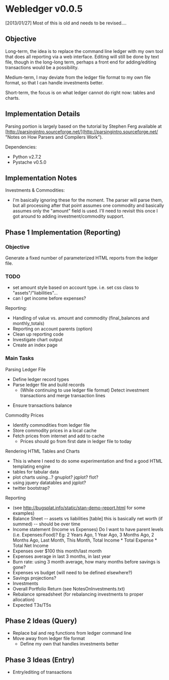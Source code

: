 Webledger v0.0.5
================

[2013/01/27] Most of this is old and needs to be revised....

Objective
---------

Long-term, the idea is to replace the command line ledger with my own tool that
does all reporting via a web interface. Editing will still be done by text file,
though in the long-long term, perhaps a front end for adding/editing 
transactions would be a possibility.

Medium-term, I may deviate from the ledger file format to my own file format,
so that I can handle investments better.

Short-term, the focus is on what ledger cannot do right now: tables and charts.


Implementation Details
----------------------

Parsing portion is largely based on the tutorial by Stephen Ferg available at
[http://parsingintro.sourceforge.net/](http://parsingintro.sourceforge.net/ 
"Notes on How Parsers and Compilers Work").

Dependencies:

*	Python v2.7.2
*	Pystache v0.5.0



Implementation Notes
--------------------

Investments & Commodities:
*	I'm basically ignoring these for the moment. The parser will parse them,
but all processing after that point assumes one commodity and basically assumes
only the "amount" field is used. I'll need to revisit this once I got around
to adding investment/commodity support.



Phase 1 Implementation (Reporting)
----------------------------------

### Objective

Generate a fixed number of parameterized HTML reports from the ledger file.

### TODO

-	set amount style based on account type. i.e. set css class to "assets"/"liabilities"...
-	can I get income before expenses?


Reporting:
-	Handling of value vs. amount and commodity (final_balances and monthly_totals)
-	Reporting on account parents (option)
-	Clean up reporting code
-	Investigate chart output
-	Create an index page


### Main Tasks

Parsing Ledger File
+ Define ledger record types
+ Parse ledger file and build records
	- (While continuing to use ledger file format) Detect investment transactions and merge transaction lines
- Ensure transactions balance

Commodity Prices
- Identify commodities from ledger file
- Store commodity prices in a local cache
- Fetch prices from internet and add to cache
	- Prices should go from first date in ledger file to today

Rendering HTML Tables and Charts
- This is where I need to do some experimentation and find a good HTML 
templating engine
- tables for tabular data
- plot charts using...? gnuplot? jqplot? flot?
- using jquery datatables and jqplot?
- twitter bootstrap?

Reporting
- (see http://bugsplat.info/static/stan-demo-report.html for some examples)
- Balance Sheet -- assets vs liabilities [table] this is basically net worth (if summed) -- should be over time
- Income statement (Income vs Expenses)
	Do I want to have parent levels (i.e. Expenses:Food)? 
	Eg:
							2 Years Ago, 1 Year Ago, 3 Months Ago, 2 Months Ago, Last Month, This Month, Total
		Income
			*
			Total
		Expense
			*
			Total
		Net Income
- Expenses over $100 this month/last month
- Expenses average in last 3 months, in last year
- Burn rate: using 3 month average, how many months before savings is gone?
- Expenses vs budget (will need to be defined elsewhere?)
- Savings projections?
- Investments		
- Overall Portfolio Return (see NotesOnInvestments.txt)
- Rebalance spreadsheet (for rebalancing investments to proper allocation)
- Expected T3s/T5s
	


Phase 2 Ideas (Query)
-------------

- Replace bal and reg functions from ledger command line
- Move away from ledger file format
	- Define my own that handles investments better


Phase 3 Ideas (Entry)
-------------

- Entry/editing of transactions